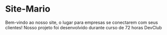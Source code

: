 # Site-Mario
Bem-vindo ao nosso site, o lugar  para empresas se conectarem  com seus clientes! Nosso projeto foi  desenvolvido  durante curso de 72 horas DevClub
